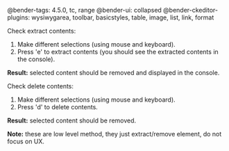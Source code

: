 @bender-tags: 4.5.0, tc, range
@bender-ui: collapsed
@bender-ckeditor-plugins: wysiwygarea, toolbar, basicstyles, table, image, list, link, format

Check extract contents:

1. Make different selections (using mouse and keyboard).
2. Press 'e' to extract contents (you should see the extracted contents in the console).

**Result:** selected content should be removed and displayed in the console.

Check delete contents:

1. Make different selections (using mouse and keyboard).
2. Press 'd' to delete contents.

**Result:** selected content should be removed.

**Note:** these are low level method, they just extract/remove element, do not focus on UX.